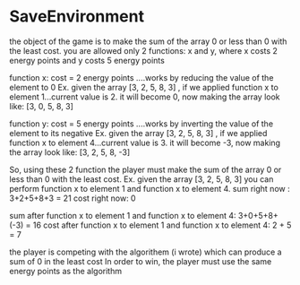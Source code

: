 # SaveEnvironment

the object of the game is to make the sum of the array 0 or less than 0 with the least cost.
you are allowed only 2 functions: x and y, where x costs 2 energy points and y costs 5 energy points

function x: cost = 2 energy points ....works by reducing the value of the element to 0
Ex. given the array [3, 2, 5, 8, 3] , if we applied function x to element 1...current value is 2. 
it will become 0, now making the array look like: [3, 0, 5, 8, 3] 

function y: cost = 5 energy points ....works by inverting the value of the element to its negative
Ex. given the array [3, 2, 5, 8, 3] , if we applied function x to element 4...current value is 3. 
it will become -3, now making the array look like: [3, 2, 5, 8, -3] 


So, using these 2 function the player must make the sum of the array 0 or less than 0 with the least cost.
Ex. given the array [3, 2, 5, 8, 3] you can perform function x to element 1 and function x to element 4.
sum right now : 3+2+5+8+3 = 21 
cost right now: 0

sum after function x to element 1 and function x to element 4: 3+0+5+8+(-3) = 16
cost after function x to element 1 and function x to element 4: 2 + 5 = 7

the player is competing with the algorithem (i wrote) which can produce a sum of 0 in the least cost
In order to win, the player must use the same energy points as the algorithm
